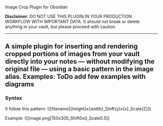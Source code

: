 Image Crop Plugin for Obsidian

**Disclaimer**: DO NOT USE THIS PLUGIN IN YOUR PRODUCTION WORKFLOW WITH IMPORTANT DATA. It should not break or delete anything in your vault, but please proceed with caution.

---
A simple plugin for inserting and rendering cropped portions of images from your vault directly into your notes — without modifying the original file — using a basic pattern in the image alias.
Examples: ToDo add few examples with diagrams
---

### Syntax

It follow this pattern: ![[filename|{height}x{width}_Shift{y}x{x}_Scale{Z}]]

Example: ![[image.png|150x300_Shift0x0_Scale0.5]]
